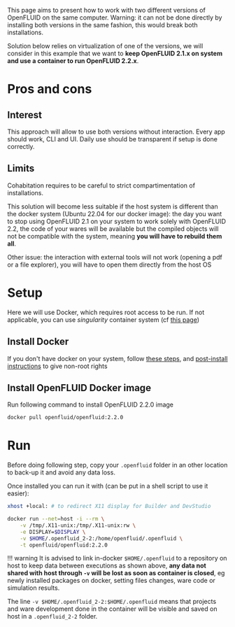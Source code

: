 This page aims to present how to work with two different versions of OpenFLUID on the same computer. Warning: it can not be done directly by installing both versions in the same fashion, this would break both installations.

Solution below relies on virtualization of one of the versions, we will consider in this example that we want to **keep OpenFLUID 2.1.x on system and use a container to run OpenFLUID 2.2.x**.

# Pros and cons
## Interest
This approach will allow to use both versions without interaction. Every app should work, CLI and UI. Daily use should be transparent if setup is done correctly.

## Limits
Cohabitation requires to be careful to strict compartimentation of installations.

This solution will become less suitable if the host system is different than the docker system (Ubuntu 22.04 for our docker image): the day you want to stop using OpenFLUID 2.1 on your system to work solely with OpenFLUID 2.2, the code of your wares will be available but the compiled objects will not be compatible with the system, meaning **you will have to rebuild them all**.

Other issue: the interaction with external tools will not work (opening a pdf or a file explorer), you will have to open them directly from the host OS

# Setup
Here we will use Docker, which requires root access to be run. If not applicable, you can use *singularity* container system (cf [this page](../start/install.md/#singularity))

## Install Docker

If you don't have docker on your system, follow [these steps](https://docs.docker.com/engine/install/), and [post-install instructions](https://docs.docker.com/engine/install/linux-postinstall/) to give non-root rights

## Install OpenFLUID Docker image

Run following command to install OpenFLUID 2.2.0 image
``` sh
docker pull openfluid/openfluid:2.2.0
```

# Run
Before doing following step, copy your `.openfluid` folder in an other location to back-up it and avoid any data loss.

Once installed you can run it with (can be put in a shell script to use it easier):
```sh
xhost +local: # to redirect X11 display for Builder and DevStudio

docker run --net=host -i --rm \
    -v /tmp/.X11-unix:/tmp/.X11-unix:rw \
    -e DISPLAY=$DISPLAY \
    -v $HOME/.openfluid_2-2:/home/openfluid/.openfluid \
    -t openfluid/openfluid:2.2.0
```
!!! warning
    It is advised to link in-docker `$HOME/.openfluid` to a repository on host to keep data between executions as shown above, **any data not shared with host through `-v` will be lost as soon as container is closed**, eg newly installed packages on docker, setting files changes, ware code or simulation results.

The line `-v $HOME/.openfluid_2-2:$HOME/.openfluid` means that projects and ware development done in the container will be visible and saved on host in a `.openfluid_2-2` folder.